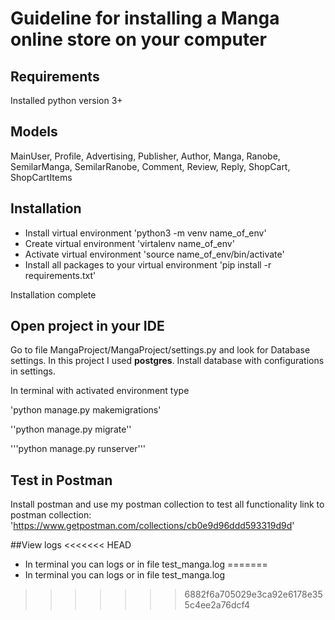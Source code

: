 # Guideline for installing a Manga online store on your computer


## Requirements 

Installed python version 3+

## Models

MainUser, Profile, Advertising, Publisher, Author, Manga,
Ranobe, SemilarManga, SemilarRanobe, Comment, Review, Reply, ShopCart, ShopCartItems

## Installation 
* Install virtual environment 'python3 -m venv name_of_env'
* Create virtual environment 'virtalenv name_of_env'
* Activate virtual environment 'source name_of_env/bin/activate'
* Install all packages to your virtual environment 'pip install -r requirements.txt'

Installation complete
## Open project in your IDE
Go to file MangaProject/MangaProject/settings.py and look for Database settings. In this project I used **postgres**.
Install database with configurations in settings.

In terminal with activated environment type

'python manage.py makemigrations'

''python manage.py migrate''

'''python manage.py runserver'''

## Test in Postman

Install postman and use my postman collection to test all functionality
link to postman collection: 'https://www.getpostman.com/collections/cb0e9d96ddd593319d9d'


##View logs
<<<<<<< HEAD
* In terminal you can logs or in file test_manga.log
=======
* In terminal you can logs or in file test_manga.log
>>>>>>> 6882f6a705029e3ca92e6178e355c4ee2a76dcf4
